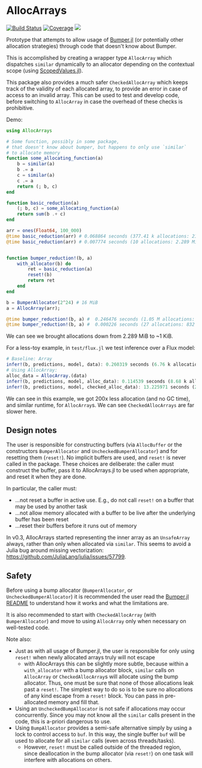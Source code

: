 # AllocArrays

[![Build Status](https://github.com/ericphanson/AllocArrays.jl/actions/workflows/CI.yml/badge.svg?branch=main)](https://github.com/ericphanson/AllocArrays.jl/actions/workflows/CI.yml?query=branch%3Amain)
[![Coverage](https://codecov.io/gh/ericphanson/AllocArrays.jl/branch/main/graph/badge.svg)](https://codecov.io/gh/ericphanson/AllocArrays.jl)
[![](https://img.shields.io/badge/docs-dev-blue.svg)](https://ericphanson.github.io/AllocArrays.jl/dev/)

Prototype that attempts to allow usage of [Bumper.jl](https://github.com/MasonProtter/Bumper.jl) (or potentially other allocation strategies) through code that doesn't know about Bumper.

This is accomplished by creating a wrapper type `AllocArray` which dispatches `similar` dynamically to an allocator depending on the contextual scope (using [ScopedValues.jl](https://github.com/vchuravy/ScopedValues.jl)).

This package also provides a much safer `CheckedAllocArray` which keeps track of the validity
of each allocated array, to provide an error in case of access to an invalid array. This
can be used to test and develop code, before switching to `AllocArray` in case the overhead
of these checks is prohibitive.

Demo:

```julia
using AllocArrays

# Some function, possibly in some package,
# that doesn't know about bumper, but happens to only use `similar`
# to allocate memory
function some_allocating_function(a)
    b = similar(a)
    b .= a
    c = similar(a)
    c .= a
    return (; b, c)
end

function basic_reduction(a)
    (; b, c) = some_allocating_function(a)
    return sum(b .+ c)
end

arr = ones(Float64, 100_000)
@time basic_reduction(arr) # 0.068864 seconds (377.41 k allocations: 21.811 MiB, 99.47% compilation time)
@time basic_reduction(arr) # 0.007774 seconds (10 allocations: 2.289 MiB, 94.21% gc time)


function bumper_reduction!(b, a)
    with_allocator(b) do
        ret = basic_reduction(a)
        reset!(b)
        return ret
    end
end

b = BumperAllocator(2^24) # 16 MiB
a = AllocArray(arr);

@time bumper_reduction!(b, a) #  0.246476 seconds (1.05 M allocations: 52.495 MiB, 19.78% gc time, 99.65% compilation time)
@time bumper_reduction!(b, a) #  0.000226 seconds (27 allocations: 832 bytes)
```

We can see we brought allocations down from 2.289 MiB to ~1 KiB.

For a less-toy example, in `test/flux.jl` we test inference over a Flux model:

```julia
# Baseline: Array
infer!(b, predictions, model, data): 0.260319 seconds (6.76 k allocations: 221.507 MiB, 50.35% gc time)
# Using AllocArray:
alloc_data = AllocArray.(data)
infer!(b, predictions, model, alloc_data): 0.114539 seconds (8.68 k allocations: 847.672 KiB)checked_alloc_data = CheckedAllocArray.(data)
infer!(b, predictions, model, checked_alloc_data): 13.225971 seconds (22.66 k allocations: 1.444 MiB)
```

We can see in this example, we got 200x less allocation (and no GC time), and similar runtime, for `AllocArray`s. We can see `CheckedAllocArrays` are far slower here.

## Design notes

The user is responsible for constructing buffers (via `AllocBuffer` or the constructors `BumperAllocator` and `UncheckedBumperAllocator`) and for resetting them (`reset!`).
No implicit buffers are used, and `reset!` is never called in the package. These choices are deliberate: the caller must construct the buffer, pass it to AllocArrays.jl to be used when appropriate, and reset it when they are done.

In particular, the caller must:
- ...not reset a buffer in active use. E.g., do not call `reset!` on a buffer that may be used by another task
- ...not allow memory allocated with a buffer to be live after the underlying buffer has been reset
- ...reset their buffers before it runs out of memory

In v0.3, AllocArrays started representing the inner array as an `UnsafeArray` always, rather than only when allocated via `similar`. This seems to avoid a Julia bug around missing vectorization: https://github.com/JuliaLang/julia/issues/57799.

## Safety

Before using a bump allocator (`BumperAllocator`, or `UncheckedBumperAllocator`) it is recommended the user read the [Bumper.jl README](https://github.com/MasonProtter/Bumper.jl#bumperjl) to understand how it works and what the limitations are.

It is also recommended to start with `CheckedAllocArray` (with `BumperAllocator`)
and move to using `AllocArray` only when necessary on well-tested code.

Note also:

- Just as with all usage of Bumper.jl, the user is responsible for only using `reset!` when newly allocated arrays truly will not escape
  - with AllocArrays this can be slightly more subtle, because within a `with_allocator` with a bump allocator  block, `similar` calls on `AllocArray` or `CheckedAllocArray`s will allocate using the bump allocator. Thus, one must be sure that none of those allocations leak past a `reset!`. The simplest way to do so is to be sure no allocations of any kind escape from a `reset!` block. You can pass in pre-allocated memory and fill that.
- Using an `UncheckedBumpAllocator` is not safe if allocations may occur concurrently. Since you may not know all the `similar` calls present in the code, this is a-priori dangerous to use.
- Using `BumpAllocator` provides a semi-safe alternative simply by using a lock to control access to `buf`. In this way, the single buffer `buf` will be used to allocate for all `similar` calls (even across threads/tasks).
    - However, `reset!` must be called outside of the threaded region, since deallocation in the bump allocator (via `reset!`) on one task will interfere with allocations on others.
